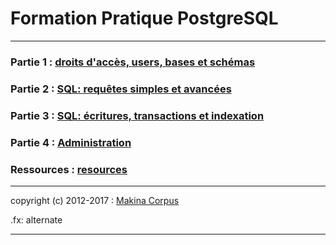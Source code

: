 # Formation Pratique PostgreSQL

--------------------------------------------------------------------------------

### Partie 1 : <a href="SupportCoursPostgreSQL1.html">droits d'accès, users, bases et schémas</a>

### Partie 2 : <a href="SupportCoursPostgreSQL2.html">SQL: requêtes simples et avancées</a>

### Partie 3 : <a href="SupportCoursPostgreSQL3.html">SQL: écritures, transactions et indexation</a>

### Partie 4 : <a href="SupportCoursPostgreSQL4.html">Administration</a>

### Ressources : <a href="resources/">resources</a>

--------------------------------------------------------------------------------

copyright (c) 2012-2017 : [Makina Corpus](http://www.makina-corpus.com)

.fx: alternate

--------------------------------------------------------------------------------